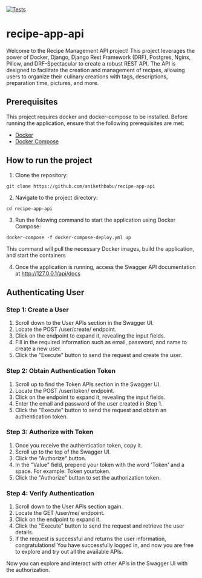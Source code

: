 [![Tests](https://github.com/anikethbabu/recipe-app-api/actions/workflows/checks.yml/badge.svg)](https://github.com/anikethbabu/recipe-app-api/actions/workflows/checks.yml)

# recipe-app-api
Welcome to the Recipe Management API project! This project leverages the power of Docker, Django, Django Rest Framework (DRF), Postgres, Nginx, Pillow, and DRF-Spectacular to create a robust REST API. The API is designed to facilitate the creation and management of recipes, allowing users to organize their culinary creations with tags, descriptions, preparation time, pictures, and more.

## Prerequisites
This project requires docker and docker-compose to be installed.
Before running the application, ensure that the following prerequisites are met:
- [Docker](https://www.docker.com/)
- [Docker Compose](https://docs.docker.com/compose/)

## How to run the project
1. Clone the repository:
```
git clone https://github.com/anikethbabu/recipe-app-api
```
2. Navigate to the project directory:
```
cd recipe-app-api
```

3. Run the folowing command to start the application using Docker Compose:
```
docker-compose -f docker-compose-deploy.yml up
```
This command will pull the necessary Docker images, build the application, and start the containers

4. Once the application is running, access the Swagger API documentation at http://127.0.0.1/api/docs

## Authenticating User
### Step 1: Create a User
1. Scroll down to the User APIs section in the Swagger UI.
2. Locate the POST /user/create/ endpoint.
3. Click on the endpoint to expand it, revealing the input fields.
4. Fill in the required information such as email, password, and name to create a new user.
5. Click the "Execute" button to send the request and create the user.
### Step 2: Obtain Authentication Token
1. Scroll up to find the Token APIs section in the Swagger UI.
2. Locate the POST /user/token/ endpoint.
3. Click on the endpoint to expand it, revealing the input fields.
4. Enter the email and password of the user created in Step 1.
5. Click the "Execute" button to send the request and obtain an authentication token.
### Step 3: Authorize with Token
1. Once you receive the authentication token, copy it.
2. Scroll up to the top of the Swagger UI.
3. Click the "Authorize" button.
4. In the "Value" field, prepend your token with the word 'Token' and a space. For example: Token yourtoken.
5. Click the "Authorize" button to set the authorization token.
### Step 4: Verify Authentication
1. Scroll down to the User APIs section again.
2. Locate the GET /user/me/ endpoint.
3. Click on the endpoint to expand it.
4. Click the "Execute" button to send the request and retrieve the user details.
5. If the request is successful and returns the user information, congratulations! You have successfully logged in, and now you are free to explore and try out all the available APIs.

Now you can explore and interact with other APIs in the Swagger UI with the authorization.
